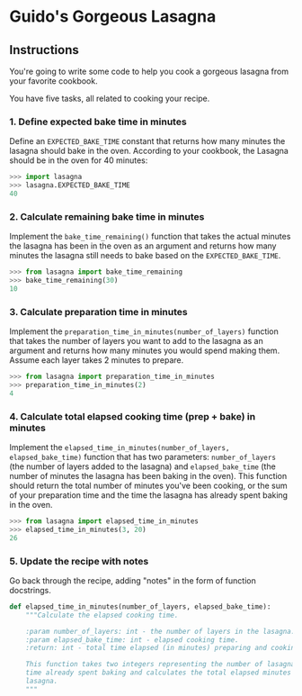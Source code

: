 
# Guido's Gorgeous Lasagna

## Instructions
You're going to write some code to help you cook a gorgeous lasagna from your 
favorite cookbook.

You have five tasks, all related to cooking your recipe.

### 1. Define expected bake time in minutes

Define an `EXPECTED_BAKE_TIME` constant that returns how many minutes the 
lasagna should bake in the oven. According to your cookbook, the Lasagna should 
be in the oven for 40 minutes:

```python
>>> import lasagna
>>> lasagna.EXPECTED_BAKE_TIME
40
```

### 2. Calculate remaining bake time in minutes

Implement the `bake_time_remaining()` function that takes the actual minutes 
the lasagna has been in the oven as an argument and returns how many minutes 
the lasagna still needs to bake based on the `EXPECTED_BAKE_TIME`.

```python
>>> from lasagna import bake_time_remaining
>>> bake_time_remaining(30)
10
```

### 3. Calculate preparation time in minutes

Implement the `preparation_time_in_minutes(number_of_layers)` function that
takes the number of layers you want to add to the lasagna as an argument and 
returns how many minutes you would spend making them. Assume each layer takes 2 
minutes to prepare.

```python
>>> from lasagna import preparation_time_in_minutes
>>> preparation_time_in_minutes(2)
4
```

### 4. Calculate total elapsed cooking time (prep + bake) in minutes

Implement the `elapsed_time_in_minutes(number_of_layers, elapsed_bake_time)` 
function that has two parameters: `number_of_layers` (the number of layers 
added to the lasagna) and `elapsed_bake_time` (the number of minutes the 
lasagna has been baking in the oven). This function should return the total 
number of minutes you've been cooking, or the sum of your preparation time and 
the time the lasagna has already spent baking in the oven.

```python
>>> from lasagna import elapsed_time_in_minutes
>>> elapsed_time_in_minutes(3, 20)
26
```

### 5. Update the recipe with notes

Go back through the recipe, adding "notes" in the form of function docstrings.

```python
def elapsed_time_in_minutes(number_of_layers, elapsed_bake_time):
    """Calculate the elapsed cooking time.

    :param number_of_layers: int - the number of layers in the lasagna.
    :param elapsed_bake_time: int - elapsed cooking time.
    :return: int - total time elapsed (in minutes) preparing and cooking.

    This function takes two integers representing the number of lasagna layers and the
    time already spent baking and calculates the total elapsed minutes spent cooking the
    lasagna.
    """
```
